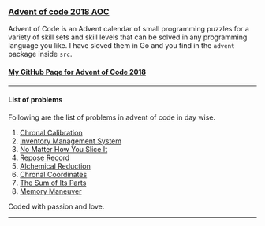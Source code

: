 ### [Advent of code 2018 AOC](https://adventofcode.com/)
Advent of Code is an Advent calendar of small programming puzzles for a variety of skill sets and skill levels that can be solved in any programming language you like. I have sloved them in Go and you find in the `advent` package inside `src`.

#### [My GitHub Page for Advent of Code 2018](https://imshakthi.github.io/advent-of-code-2018/)
---
#### List of problems 
Following are the list of problems in advent of code in day wise.
1. [Chronal Calibration](https://github.com/ImShakthi/advent-of-code-2018/blob/master/src/advent/day_one.go)
2. [Inventory Management System](https://github.com/ImShakthi/advent-of-code-2018/blob/master/src/advent/day_two.go)
3. [No Matter How You Slice It](https://github.com/ImShakthi/advent-of-code-2018/blob/master/src/advent/day_three.go)
4. [Repose Record](https://github.com/ImShakthi/advent-of-code-2018/blob/master/src/advent/day_four.go)
5. [Alchemical Reduction](https://github.com/ImShakthi/advent-of-code-2018/blob/master/src/advent/day_five.go)
6. [Chronal Coordinates](https://github.com/ImShakthi/advent-of-code-2018/blob/master/src/advent/day_six.go)
7. [The Sum of Its Parts](https://github.com/ImShakthi/advent-of-code-2018/blob/master/src/advent/day_seven.go)
8. [Memory Maneuver](https://github.com/ImShakthi/advent-of-code-2018/blob/master/src/advent/day_eight.go)

Coded with passion and love.

---
